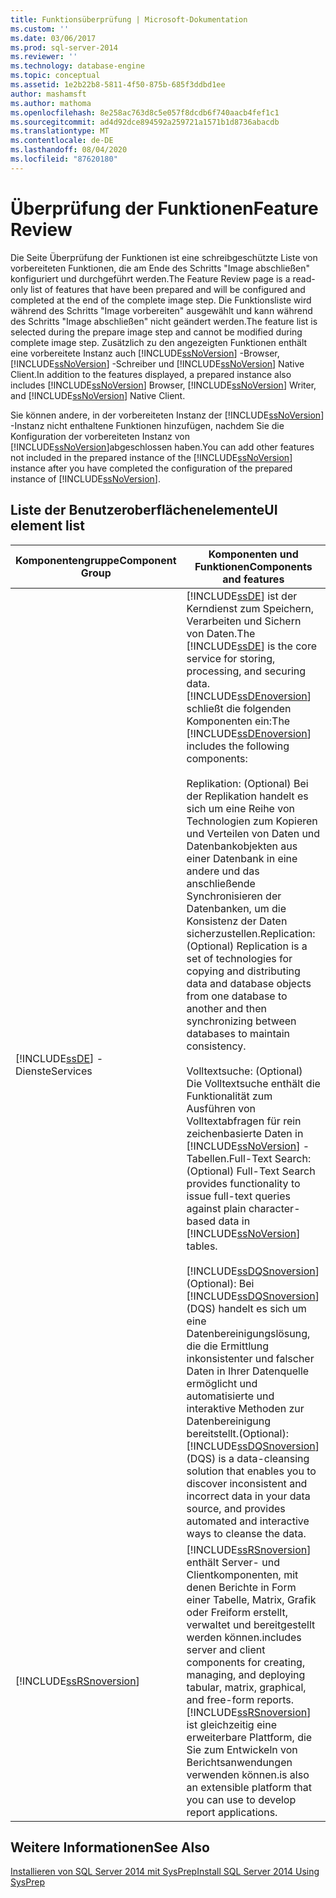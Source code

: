 ```yaml
---
title: Funktionsüberprüfung | Microsoft-Dokumentation
ms.custom: ''
ms.date: 03/06/2017
ms.prod: sql-server-2014
ms.reviewer: ''
ms.technology: database-engine
ms.topic: conceptual
ms.assetid: 1e2b22b8-5811-4f50-875b-685f3ddbd1ee
author: mashamsft
ms.author: mathoma
ms.openlocfilehash: 8e258ac763d8c5e057f8dcdb6f740aacb4fef1c1
ms.sourcegitcommit: ad4d92dce894592a259721a1571b1d8736abacdb
ms.translationtype: MT
ms.contentlocale: de-DE
ms.lasthandoff: 08/04/2020
ms.locfileid: "87620180"
---
```

# <a name="feature-review"></a><span data-ttu-id="3975f-102">Überprüfung der Funktionen</span><span class="sxs-lookup"><span data-stu-id="3975f-102">Feature Review</span></span>
  <span data-ttu-id="3975f-103">Die Seite Überprüfung der Funktionen ist eine schreibgeschützte Liste von vorbereiteten Funktionen, die am Ende des Schritts "Image abschließen" konfiguriert und durchgeführt werden.</span><span class="sxs-lookup"><span data-stu-id="3975f-103">The Feature Review page is a read-only list of features that have been prepared and will be configured and completed at the end of the complete image step.</span></span> <span data-ttu-id="3975f-104">Die Funktionsliste wird während des Schritts "Image vorbereiten" ausgewählt und kann während des Schritts "Image abschließen" nicht geändert werden.</span><span class="sxs-lookup"><span data-stu-id="3975f-104">The feature list is selected during the prepare image step and cannot be modified during complete image step.</span></span> <span data-ttu-id="3975f-105">Zusätzlich zu den angezeigten Funktionen enthält eine vorbereitete Instanz auch [!INCLUDE[ssNoVersion](../../includes/ssnoversion-md.md)] -Browser, [!INCLUDE[ssNoVersion](../../includes/ssnoversion-md.md)] -Schreiber und [!INCLUDE[ssNoVersion](../../includes/ssnoversion-md.md)] Native Client.</span><span class="sxs-lookup"><span data-stu-id="3975f-105">In addition to the features displayed, a prepared instance also includes [!INCLUDE[ssNoVersion](../../includes/ssnoversion-md.md)] Browser, [!INCLUDE[ssNoVersion](../../includes/ssnoversion-md.md)] Writer, and [!INCLUDE[ssNoVersion](../../includes/ssnoversion-md.md)] Native Client.</span></span>  
  
 <span data-ttu-id="3975f-106">Sie können andere, in der vorbereiteten Instanz der [!INCLUDE[ssNoVersion](../../includes/ssnoversion-md.md)] -Instanz nicht enthaltene Funktionen hinzufügen, nachdem Sie die Konfiguration der vorbereiteten Instanz von [!INCLUDE[ssNoVersion](../../includes/ssnoversion-md.md)]abgeschlossen haben.</span><span class="sxs-lookup"><span data-stu-id="3975f-106">You can add other features not included in the prepared instance of the [!INCLUDE[ssNoVersion](../../includes/ssnoversion-md.md)] instance after you have completed the configuration of the prepared instance of [!INCLUDE[ssNoVersion](../../includes/ssnoversion-md.md)].</span></span>  
  
## <a name="ui-element-list"></a><span data-ttu-id="3975f-107">Liste der Benutzeroberflächenelemente</span><span class="sxs-lookup"><span data-stu-id="3975f-107">UI element list</span></span>  
  
|<span data-ttu-id="3975f-108">Komponentengruppe</span><span class="sxs-lookup"><span data-stu-id="3975f-108">Component Group</span></span>|<span data-ttu-id="3975f-109">Komponenten und Funktionen</span><span class="sxs-lookup"><span data-stu-id="3975f-109">Components and features</span></span>|  
|---------------------|-----------------------------|  
|[!INCLUDE[ssDE](../../includes/ssde-md.md)] <span data-ttu-id="3975f-110">-Dienste</span><span class="sxs-lookup"><span data-stu-id="3975f-110">Services</span></span>|<span data-ttu-id="3975f-111">[!INCLUDE[ssDE](../../includes/ssde-md.md)] ist der Kerndienst zum Speichern, Verarbeiten und Sichern von Daten.</span><span class="sxs-lookup"><span data-stu-id="3975f-111">The [!INCLUDE[ssDE](../../includes/ssde-md.md)] is the core service for storing, processing, and securing data.</span></span> <span data-ttu-id="3975f-112">[!INCLUDE[ssDEnoversion](../../includes/ssdenoversion-md.md)] schließt die folgenden Komponenten ein:</span><span class="sxs-lookup"><span data-stu-id="3975f-112">The [!INCLUDE[ssDEnoversion](../../includes/ssdenoversion-md.md)] includes the following components:</span></span><br /><br /> <span data-ttu-id="3975f-113">Replikation: (Optional) Bei der Replikation handelt es sich um eine Reihe von Technologien zum Kopieren und Verteilen von Daten und Datenbankobjekten aus einer Datenbank in eine andere und das anschließende Synchronisieren der Datenbanken, um die Konsistenz der Daten sicherzustellen.</span><span class="sxs-lookup"><span data-stu-id="3975f-113">Replication: (Optional) Replication is a set of technologies for copying and distributing data and database objects from one database to another and then synchronizing between databases to maintain consistency.</span></span><br /><br /> <span data-ttu-id="3975f-114">Volltextsuche: (Optional) Die Volltextsuche enthält die Funktionalität zum Ausführen von Volltextabfragen für rein zeichenbasierte Daten in [!INCLUDE[ssNoVersion](../../includes/ssnoversion-md.md)] -Tabellen.</span><span class="sxs-lookup"><span data-stu-id="3975f-114">Full-Text Search: (Optional) Full-Text Search provides functionality to issue full-text queries against plain character-based data in [!INCLUDE[ssNoVersion](../../includes/ssnoversion-md.md)] tables.</span></span><br /><br /> [!INCLUDE[ssDQSnoversion](../../includes/ssdqsnoversion-md.md)] <span data-ttu-id="3975f-115">(Optional): Bei [!INCLUDE[ssDQSnoversion](../../includes/ssdqsnoversion-md.md)] (DQS) handelt es sich um eine Datenbereinigungslösung, die die Ermittlung inkonsistenter und falscher Daten in Ihrer Datenquelle ermöglicht und automatisierte und interaktive Methoden zur Datenbereinigung bereitstellt.</span><span class="sxs-lookup"><span data-stu-id="3975f-115">(Optional): [!INCLUDE[ssDQSnoversion](../../includes/ssdqsnoversion-md.md)] (DQS) is a data-cleansing solution that enables you to discover inconsistent and incorrect data in your data source, and provides automated and interactive ways to cleanse the data.</span></span>|  
|[!INCLUDE[ssRSnoversion](../../includes/ssrsnoversion-md.md)]|[!INCLUDE[ssRSnoversion](../../includes/ssrsnoversion-md.md)] <span data-ttu-id="3975f-116">enthält Server- und Clientkomponenten, mit denen Berichte in Form einer Tabelle, Matrix, Grafik oder Freiform erstellt, verwaltet und bereitgestellt werden können.</span><span class="sxs-lookup"><span data-stu-id="3975f-116">includes server and client components for creating, managing, and deploying tabular, matrix, graphical, and free-form reports.</span></span> [!INCLUDE[ssRSnoversion](../../includes/ssrsnoversion-md.md)] <span data-ttu-id="3975f-117">ist gleichzeitig eine erweiterbare Plattform, die Sie zum Entwickeln von Berichtsanwendungen verwenden können.</span><span class="sxs-lookup"><span data-stu-id="3975f-117">is also an extensible platform that you can use to develop report applications.</span></span>|  
  
## <a name="see-also"></a><span data-ttu-id="3975f-118">Weitere Informationen</span><span class="sxs-lookup"><span data-stu-id="3975f-118">See Also</span></span>  
 [<span data-ttu-id="3975f-119">Installieren von SQL Server 2014 mit SysPrep</span><span class="sxs-lookup"><span data-stu-id="3975f-119">Install SQL Server 2014 Using SysPrep</span></span>](../../database-engine/install-windows/install-sql-server-using-sysprep.md)  
  
  
